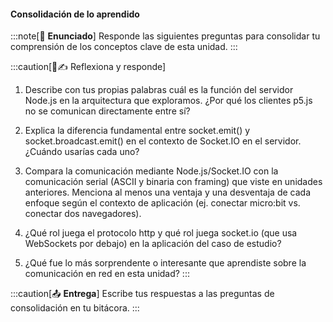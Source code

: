 #### Consolidación de lo aprendido

:::note[🎯 **Enunciado**]
Responde las siguientes preguntas para consolidar tu comprensión de 
los conceptos clave de esta unidad.
:::

:::caution[🧐✍️ Reflexiona y responde]

1. Describe con tus propias palabras cuál es la función del servidor Node.js en la arquitectura que exploramos. ¿Por qué los clientes p5.js no se comunican directamente entre sí?  

2. Explica la diferencia fundamental entre socket.emit() y socket.broadcast.emit() en el contexto de Socket.IO en el servidor. ¿Cuándo usarías cada uno?

3. Compara la comunicación mediante Node.js/Socket.IO con la comunicación serial (ASCII y binaria con framing) que viste en unidades anteriores. Menciona al menos una ventaja y una desventaja de cada enfoque según el contexto de aplicación (ej. conectar micro:bit vs. conectar dos navegadores).

4. ¿Qué rol juega el protocolo http y qué rol juega socket.io (que usa WebSockets por debajo) en la aplicación del caso de estudio?

5. ¿Qué fue lo más sorprendente o interesante que aprendiste sobre la comunicación en red en esta unidad?
:::


:::caution[📤 **Entrega**]
Escribe tus respuestas a las preguntas de consolidación en tu bitácora. 
:::
